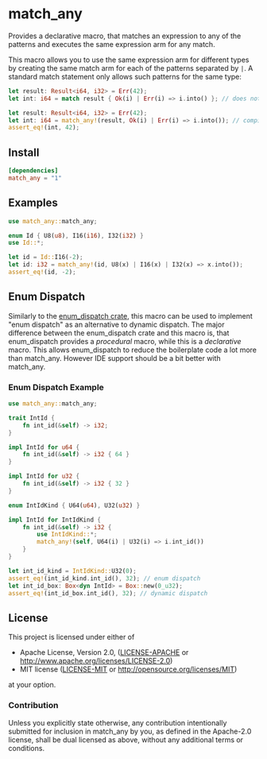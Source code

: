 # match_any

Provides a declarative macro, that matches an expression to any of the patterns
and executes the same expression arm for any match.

This macro allows you to use the same expression arm for different types
by creating the same match arm for each of the patterns separated by `|`.
A standard match statement only allows such patterns for the same type:

```rust
let result: Result<i64, i32> = Err(42);
let int: i64 = match result { Ok(i) | Err(i) => i.into() }; // does not compile!
```

```rust
let result: Result<i64, i32> = Err(42);
let int: i64 = match_any!(result, Ok(i) | Err(i) => i.into()); // compiles just fine
assert_eq!(int, 42);
```

## Install

```toml
[dependencies]
match_any = "1"
```

## Examples

```rust
use match_any::match_any;

enum Id { U8(u8), I16(i16), I32(i32) }
use Id::*;

let id = Id::I16(-2);
let id: i32 = match_any!(id, U8(x) | I16(x) | I32(x) => x.into());
assert_eq!(id, -2);
```

## Enum Dispatch

Similarly to the [enum_dispatch crate](https://crates.io/crates/enum_dispatch),
this macro can be used to implement "enum dispatch" as an alternative to dynamic dispatch.
The major difference between the enum_dispatch crate and this macro is,
that enum_dispatch provides a _procedural_ macro, while this is a _declarative_ macro.
This allows enum_dispatch to reduce the boilerplate code a lot more than match_any.
However IDE support should be a bit better with match_any.

### Enum Dispatch Example

```rust
use match_any::match_any;

trait IntId {
    fn int_id(&self) -> i32;
}

impl IntId for u64 {
    fn int_id(&self) -> i32 { 64 }
}

impl IntId for u32 {
    fn int_id(&self) -> i32 { 32 }
}

enum IntIdKind { U64(u64), U32(u32) }

impl IntId for IntIdKind {
    fn int_id(&self) -> i32 {
        use IntIdKind::*;
        match_any!(self, U64(i) | U32(i) => i.int_id())
    }
}

let int_id_kind = IntIdKind::U32(0);
assert_eq!(int_id_kind.int_id(), 32); // enum dispatch
let int_id_box: Box<dyn IntId> = Box::new(0_u32);
assert_eq!(int_id_box.int_id(), 32); // dynamic dispatch
```

## License

This project is licensed under either of

 * Apache License, Version 2.0, ([LICENSE-APACHE](LICENSE-APACHE) or
   http://www.apache.org/licenses/LICENSE-2.0)
 * MIT license ([LICENSE-MIT](LICENSE-MIT) or
   http://opensource.org/licenses/MIT)

at your option.

### Contribution

Unless you explicitly state otherwise, any contribution intentionally submitted
for inclusion in match_any by you, as defined in the Apache-2.0 license, shall be
dual licensed as above, without any additional terms or conditions.
